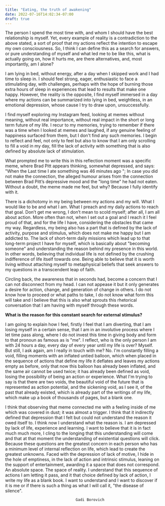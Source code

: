 ```yaml
---
title: "Eating, the truth of awakening"
date: 2022-07-16T14:02:34-07:00
draft: true
---
```

The person I spend the most time with, and whom I should have the best relationship is myself. Yet, every example of reality is a contradiction to the above stated, a sort of proof that my actions reflect the intention to escape my own consciousness. So, I think I can define this as a search for answers, or pure understanding of myself and what led me to be like this, what is actually going on, how it hurts me, are there alternatives, and, most importantly, am I alone?

I am lying in bed, without energy, after a day when I skipped work and I had time to sleep in. I should feel strong, eager, enthusiastic to face a stimulating day, with challenges, perhaps with the hope of burning those extra hours of sleep in experiences that lead to results that make one happy. However, the reality is the opposite, I find myself immersed in a day where my actions can be summarized into lying in bed, weightless, in an emotional depression, whose cause I try to draw upon, unsuccessfully. 

I find myself exploring my Instagram feed, looking at memes without meaning, without real importance, without real impact in the short or long term future of my life. I recur to my memories, trying to remember if there was a time when I looked at memes and laughed, if any genuine feeling of happiness surfaced from them, but I don't find any such memories. I begin to reflect and feel, not only to feel but also to know that I am only scrolling to fill a void in my day, fill the lack of activity with something that is also defined by absolute lack of stimulation. 

What prompted me to write this in this reflection moment was a specific meme, where Brad Pitt appears thinking, somewhat depressed, and says: "When the Last time I ate something was 46 minutes ago "; In case you did not make the connection, the alleged humour arises from the connection between Brad Pitt’s depressive mood and the "long time" he had not eaten. Without a doubt, the meme made me feel, but why? Because I fully identify with it. 


There is a dichotomy in my being between my actions and my will. What I would like to be and what I am. What I preach and my daily actions to reach that goal. Don’t get me wrong, I don’t mean to scold myself; after all, I am all about action. More often than not, when I set out a goal and I reach it I feel proud of that, and for the life I have, considering the obstacles that came my way. Regardless, my being also has a part that is defined by the lack of activity, purpose and stimulus, which does not make me happy but I am addicted to. The lack of short-term daily missions which lead up to that long-term project I have for myself, which is basically about "becoming someone" and understanding the reason behind my presence in this world. In other words, believing that individual life is not defined by the crushing indifference of life itself towards one. Being able to believe that it is worth living without attaching myself to metaphysical beliefs that seek answers to my questions in a transcendent leap of faith. 


Circling back, the awareness that in seconds had, become a concern that I can not disconnect from my head. I can not appease it but it only generates a desire for action, change, and generation of change in others. I do not know how to proceed or what paths to take, I do not know what form this will take and I believe that this is also what sprouts this rhetorical conversation that I am having with myself through these words. 


**What is the reason for this constant search for external stimulus?**

I am going to explain how I feel, firstly I feel that I am diverting, that I am losing myself in a certain sense, that I am in an involutive process where I let time pass along, where I do not invest this time in giving body and form to that pronoun as famous as is "me". I reflect, who is the only person I am with 24 hours a day, every day of every year until my life is over? Myself. But still, I ask again, am I really in touch with me? No. I'm constantly filling a void, filling moments with an inflated untied balloon, which when placed in the sequence of actions that define my life it deflates and leaves my actions empty as before, only that now this balloon has already been inflated, and the same air cannot be used twice; it has already been defined as void, losing the possibility of being an action or experience. What I'm trying to say is that there are two voids, the beautiful void of the future that is represented as action potential, and the sickening void, as I see it, of the past that already existed, which is already part of the writings of my life, which make up a book of thousands of pages, but a blank one. 


I think that observing that meme connected me with a feeling inside of me which was covered in dust; it was almost a trigger. I think that it indirectly defined that depression that I felt but could not understand the reason it owed itself to. I think now I understand what the reason is. I am depressed by lack of life, experience and learning. I want to believe that it is in fact much much more, I cling to the longing that this understanding will come and that at that moment the understanding of existential questions will click. Because these questions are the greatest concern in each person who has a minimum level of internal reflection on life, which lead to create the greatest unknowns. Faced with the depression of lack of motive, I hide in the hole of emptiness, in the lack of action and intrinsic stimulus, leaning on the support of entertainment, awarding it a space that does not correspond. An absolute space. The space of reality. I understand that this sequence of actions I am letting it pass, and it that choice defined by lack of action, I write my life as a blank book. I want to understand and I want to discover if it is me or if there is such a thing as what I will call it, "the disease of silence".

									Gadi Borovich